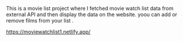 This is a movie list project where I fetched movie watch list data from          
external API and then display the data on the website. yoou can add or remove films from your list .                                                                                                                                                                                                                                                                                                                                                                                                                                                                                                                                                                                                                                                                                                                                      
 
https://moviewatchlist1.netlify.app/      
